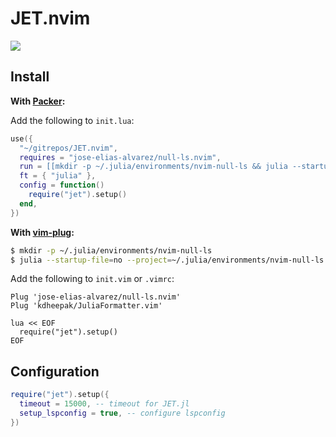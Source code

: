 # JET.nvim

![](https://aws1.discourse-cdn.com/business5/uploads/julialang/original/3X/b/4/b47f035733d3f3fab9dd9c13f0e5446e60f59d3c.jpeg)

## Install

**With [Packer](https://github.com/wbthomason/packer.nvim):**

Add the following to `init.lua`:

```lua
use({
  "~/gitrepos/JET.nvim",
  requires = "jose-elias-alvarez/null-ls.nvim",
  run = [[mkdir -p ~/.julia/environments/nvim-null-ls && julia --startup-file=no --project=~/.julia/environments/nvim-null-ls -e 'using Pkg; Pkg.add("JET")']],
  ft = { "julia" },
  config = function()
    require("jet").setup()
  end,
})
```

**With [vim-plug](https://github.com/junegunn/vim-plug):**

```bash
$ mkdir -p ~/.julia/environments/nvim-null-ls
$ julia --startup-file=no --project=~/.julia/environments/nvim-null-ls -e 'using Pkg; Pkg.add("JET")'
```

Add the following to `init.vim` or `.vimrc`:

```vim
Plug 'jose-elias-alvarez/null-ls.nvim'
Plug 'kdheepak/JuliaFormatter.vim'

lua << EOF
  require("jet").setup()
EOF
```

## Configuration

```lua
require("jet").setup({
  timeout = 15000, -- timeout for JET.jl
  setup_lspconfig = true, -- configure lspconfig
})
```
